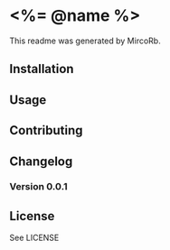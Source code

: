 # <%= @name %>

This readme was generated by MircoRb.

## Installation

## Usage

## Contributing

## Changelog

### Version 0.0.1

## License

See LICENSE

